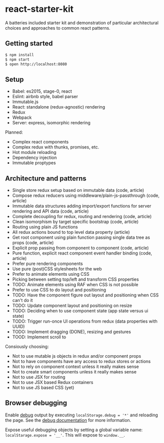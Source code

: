 # react-starter-kit

A batteries included starter kit and demonstration of particular architectural choices and approaches to common react patterns.

## Getting started

```bash
$ npm install
$ npm start
$ open http://localhost:8080
```

## Setup

- Babel: es2015, stage-0, react
- Eslint: airbnb style, babel parser
- Immutable.js
- React: standalone (redux-agnostic) rendering
- Redux
- Webpack
- Server: express, isomorphic rendering

Planned:

- Complex react components
- Complex redux with thunks, promises, etc.
- Hot module reloading
- Dependency injection
- Immutable proptypes

## Architecture and patterns

- Single store redux setup based on immutable data (code, article)
- Compose redux reducers using middleware/plain-js-passthrough (code, article)
- Immutable data structures adding import/export functions for server rendering and API data (code, article)
- Complete decoupling for redux, routing and rendering (code, article)
- Clean isomorphism by target specific bootstrap (code, article)
- Routing using plain JS functions
- All redux actions bound to top level data property (article)
- Get root component using plain function passing single data tree as props (code, article)
- Explicit prop passing from component to component (code, article)
- Pure function, explicit react component event handler binding (code, article)
- Prefer pure rendering components
- Use pure (post)CSS stylesheets for the web
- Prefer to animate elements using CSS
- Picking between setting top/left and transform CSS properties
- TODO: Animate elements using RAF when CSS is not possible
- Prefer to use CSS to do layout and positioning
- TODO: Have the component figure out layout and positioning when CSS can't do it
- TODO: Update component layout and positioning on resize
- TODO: Deciding when to use component state (app state versus ui state)
- TODO: Trigger run-once UI operations from redux (data properties with UUID)
- TODO: Implement dragging (DONE), resizing and gestures
- TOOD: Implement scroll to

Consiously choosing:

- Not to use mutable js objects in redux and/or component props
- Not to have components have any access to redux stores or actions
- Not to rely on component context unless it really makes sense
- Not to create smart components unless it really makes sense
- Not to use JSX for routing
- Not to use JSX based Redux containers
- Not to use JS based CSS (yet)

## Browser debugging

Enable [debug](https://www.npmjs.com/package/debug) output by executing `localStorage.debug = '*'` and reloading the page. See the [debug documentation](https://www.npmjs.com/package/debug#browser-support) for more information.

Expose useful debugging objects by setting a global variable name: `localStarage.expose = '__'`. This will expose to `window.__`.
